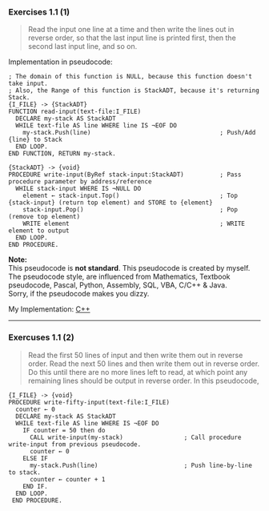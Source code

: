 ### Exercises 1.1 (1)
> Read the input one line at a time and then write the lines out in reverse order, so that the last input line is printed first, then the second last input line, and so on.

Implementation in pseudocode:
```
; The domain of this function is NULL, because this function doesn't take input.
; Also, the Range of this function is StackADT, because it's returning Stack.          
{I_FILE} -> {StackADT}                           
FUNCTION read-input(text-file:I_FILE)
  DECLARE my-stack AS StackADT
  WHILE text-file AS line WHERE line IS ¬EOF DO           
    my-stack.Push(line)                                    ; Push/Add {line} to Stack
  END LOOP.
END FUNCTION, RETURN my-stack.

{StackADT} -> {void}
PROCEDURE write-input(ByRef stack-input:StackADT)          ; Pass procedure parameter by address/reference
  WHILE stack-input WHERE IS ¬NULL DO
    element ← stack-input.Top()                            ; Top {stack-input} (return top element) and STORE to {element}
    stack-input.Pop()                                      ; Pop (remove top element)
    WRITE element                                          ; WRITE element to output
  END LOOP.
END PROCEDURE.
```
**Note:** \
This pseudocode is **not standard**. This pseudocode is created by myself. \
The pseudocode style, are influenced from Mathematics, Textbook pseudocode, Pascal, Python, Assembly, SQL, VBA, C/C++ & Java. \
Sorry, if the pseudocode makes you dizzy.

My Implementation: [C++](https://gist.github.com/afifabroory/e03c2179550c72828ea40bd38d909e0e)

---

### Exercuses 1.1 (2)
> Read the first 50 lines of input and then write them out in reverse order. Read the next 50 lines and then write them out in reverse order. Do this until there are no more lines left to read, at which point any remaining lines should be output in reverse order.
In this pseudocode,
```
{I_FILE} -> {void}
PROCEDURE write-fifty-input(text-file:I_FILE)
  counter ← 0
  DECLARE my-stack AS StackADT
  WHILE text-file AS line WHERE IS ¬EOF DO
    IF counter = 50 then do
      CALL write-input(my-stack)                 ; Call procedure write-input from previous pseudocode.
      counter ← 0
    ELSE IF
      my-stack.Push(line)                        ; Push line-by-line to stack.
      counter ← counter + 1
    END IF.
  END LOOP.
 END PROCEDURE.
```
